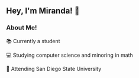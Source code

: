 ## Hey, I'm Miranda! :wave:
### About Me!
:books: Currently a student

:computer: Studying computer science and minoring in math

:palm_tree: Attending San Diego State University
